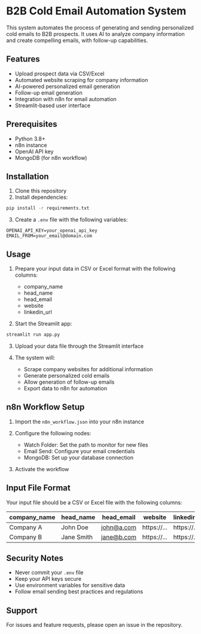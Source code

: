 # B2B Cold Email Automation System

This system automates the process of generating and sending personalized cold emails to B2B prospects. It uses AI to analyze company information and create compelling emails, with follow-up capabilities.

## Features

- Upload prospect data via CSV/Excel
- Automated website scraping for company information
- AI-powered personalized email generation
- Follow-up email generation
- Integration with n8n for email automation
- Streamlit-based user interface

## Prerequisites

- Python 3.8+
- n8n instance
- OpenAI API key
- MongoDB (for n8n workflow)

## Installation

1. Clone this repository
2. Install dependencies:
```bash
pip install -r requirements.txt
```

3. Create a `.env` file with the following variables:
```
OPENAI_API_KEY=your_openai_api_key
EMAIL_FROM=your_email@domain.com
```

## Usage

1. Prepare your input data in CSV or Excel format with the following columns:
   - company_name
   - head_name
   - head_email
   - website
   - linkedin_url

2. Start the Streamlit app:
```bash
streamlit run app.py
```

3. Upload your data file through the Streamlit interface

4. The system will:
   - Scrape company websites for additional information
   - Generate personalized cold emails
   - Allow generation of follow-up emails
   - Export data to n8n for automation

## n8n Workflow Setup

1. Import the `n8n_workflow.json` into your n8n instance
2. Configure the following nodes:
   - Watch Folder: Set the path to monitor for new files
   - Email Send: Configure your email credentials
   - MongoDB: Set up your database connection

3. Activate the workflow

## Input File Format

Your input file should be a CSV or Excel file with the following columns:

| company_name | head_name | head_email | website | linkedin_url |
|-------------|-----------|------------|---------|--------------|
| Company A   | John Doe  | john@a.com | https://... | https://... |
| Company B   | Jane Smith| jane@b.com | https://... | https://... |

## Security Notes

- Never commit your `.env` file
- Keep your API keys secure
- Use environment variables for sensitive data
- Follow email sending best practices and regulations

## Support

For issues and feature requests, please open an issue in the repository. 